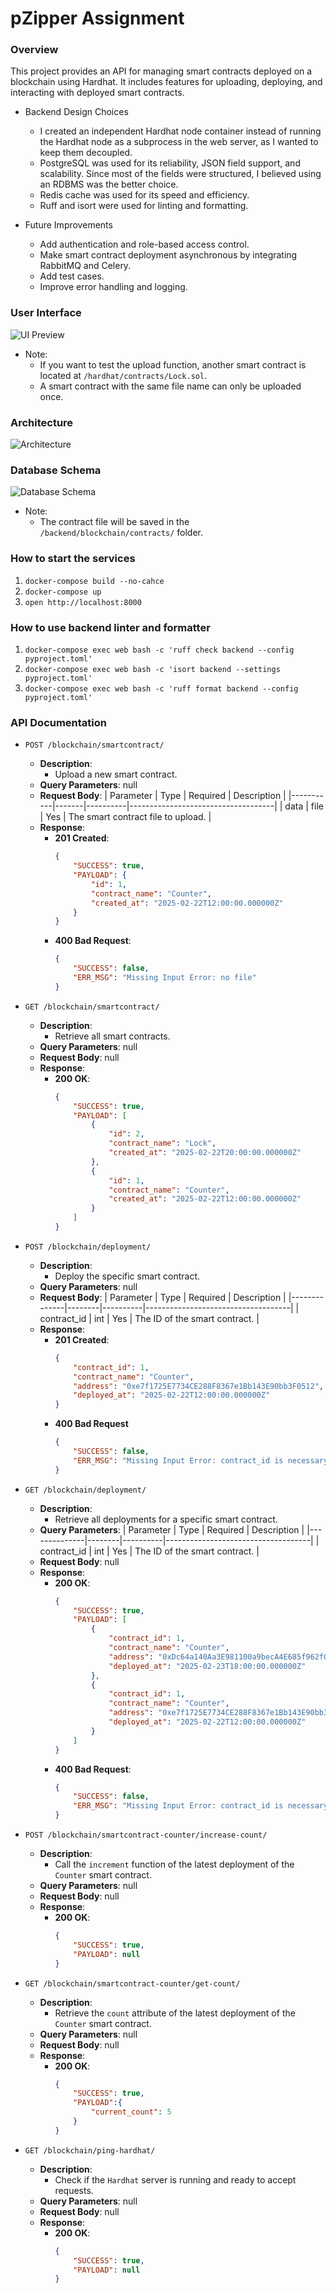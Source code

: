 # pZipper Assignment

### Overview
This project provides an API for managing smart contracts deployed on a blockchain using Hardhat. It includes features for uploading, deploying, and interacting with deployed smart contracts.

* Backend Design Choices
    * I created an independent Hardhat node container instead of running the Hardhat node as a subprocess in the web server, as I wanted to keep them decoupled.
    * PostgreSQL was used for its reliability, JSON field support, and scalability. Since most of the fields were structured, I believed using an RDBMS was the better choice.
    * Redis cache was used for its speed and efficiency.
    * Ruff and isort were used for linting and formatting.
    
* Future Improvements
    * Add authentication and role-based access control.
    * Make smart contract deployment asynchronous by integrating RabbitMQ and Celery.
    * Add test cases.
    * Improve error handling and logging.

### User Interface
![UI Preview](ui.png)
* Note:
    * If you want to test the upload function, another smart contract is located at `/hardhat/contracts/Lock.sol`.
    * A smart contract with the same file name can only be uploaded once.

### Architecture
![Architecture](architecture.png)

### Database Schema
![Database Schema](database_schema.png)
<!-- ```mermaid
erDiagram
    SMARTCONTRACT {
        BIGINT id PK
        VARCHAR(100) contract_file
        TEXT contract_name "UNIQUE"
        JSONB contract_abi
        JSONB contract_bytecode
        TIMEZONETZ created_at
    }

    SMARTCONTRACTDEPLOYMENT {
        BIGINT id PK
        BIGINT smart_contract_id FK
        VARCHAR(42) address "UNIQUE"
        VARCHAR(66) transaction_hash "UNIQUE"
        TIMEZONETZ deployed_at
    }

    SMARTCONTRACT ||--o{ SMARTCONTRACTDEPLOYMENT : "1 to N"
``` -->
* Note:
    * The contract file will be saved in the `/backend/blockchain/contracts/` folder.

### How to start the services
1. `docker-compose build --no-cahce`
2. `docker-compose up`
3. `open http://localhost:8000`

### How to use backend linter and formatter
1. `docker-compose exec web bash -c 'ruff check backend --config pyproject.toml'`
2. `docker-compose exec web bash -c 'isort backend --settings pyproject.toml'`
3. `docker-compose exec web bash -c 'ruff format backend --config pyproject.toml'`

### API Documentation
* `POST /blockchain/smartcontract/`
    * **Description**: 
        * Upload a new smart contract.
    * **Query Parameters**: null  
    * **Request Body**:
        | Parameter | Type  | Required | Description                        |
        |-----------|-------|----------|------------------------------------|
        | data      | file  | Yes      | The smart contract file to upload. |
    * **Response**:
        - **201 Created**:
            ```json
            {
                "SUCCESS": true,
                "PAYLOAD": {
                    "id": 1,
                    "contract_name": "Counter",
                    "created_at": "2025-02-22T12:00:00.000000Z"
                }
            }
            ```
        - **400 Bad Request**:
            ```json
            {
                "SUCCESS": false,
                "ERR_MSG": "Missing Input Error: no file"
            }
            ```

* `GET /blockchain/smartcontract/`
    * **Description**: 
        * Retrieve all smart contracts.
    * **Query Parameters**: null  
    * **Request Body**: null  
    * **Response**:
        - **200 OK**:
            ```json
            {
                "SUCCESS": true,
                "PAYLOAD": [
                    {
                        "id": 2,
                        "contract_name": "Lock",
                        "created_at": "2025-02-22T20:00:00.000000Z"
                    },
                    {
                        "id": 1,
                        "contract_name": "Counter",
                        "created_at": "2025-02-22T12:00:00.000000Z"
                    }
                ]
            }
            ```

* `POST /blockchain/deployment/`
    * **Description**: 
        * Deploy the specific smart contract.
    * **Query Parameters**: null  
    * **Request Body**:
        | Parameter    | Type   | Required | Description                        |
        |--------------|--------|----------|------------------------------------|
        | contract_id  | int    | Yes      | The ID of the smart contract.      |
    * **Response**:
        - **201 Created**:
            ```json
            {
                "contract_id": 1,
                "contract_name": "Counter",
                "address": "0xe7f1725E7734CE288F8367e1Bb143E90bb3F0512",
                "deployed_at": "2025-02-22T12:00:00.000000Z"
            }
            ```
        - **400 Bad Request**
            ```json
            {
                "SUCCESS": false,
                "ERR_MSG": "Missing Input Error: contract_id is necessary"
            }
            ```

* `GET /blockchain/deployment/`
    * **Description**: 
        * Retrieve all deployments for a specific smart contract.
    * **Query Parameters**:
        | Parameter    | Type   | Required | Description                        |
        |--------------|--------|----------|------------------------------------|
        | contract_id  | int    | Yes      | The ID of the smart contract.      |
    * **Request Body**: null
    * **Response**:
        - **200 OK**:
            ```json
            {
                "SUCCESS": true,
                "PAYLOAD": [
                    {
                        "contract_id": 1,
                        "contract_name": "Counter",
                        "address": "0xDc64a140Aa3E981100a9becA4E685f962f0cF6C9",
                        "deployed_at": "2025-02-23T18:00:00.000000Z"
                    },
                    {
                        "contract_id": 1,
                        "contract_name": "Counter",
                        "address": "0xe7f1725E7734CE288F8367e1Bb143E90bb3F0512",
                        "deployed_at": "2025-02-22T12:00:00.000000Z"
                    }
                ]
            }
            ```
        - **400 Bad Request**:
            ```json
            {
                "SUCCESS": false,
                "ERR_MSG": "Missing Input Error: contract_id is necessary"
            }
            ```

* `POST /blockchain/smartcontract-counter/increase-count/`
    * **Description**: 
        * Call the `increment` function of the latest deployment of the `Counter` smart contract.
    * **Query Parameters**: null  
    * **Request Body**: null  
    * **Response**:
        - **200 OK**:
            ```json
            {
                "SUCCESS": true,
                "PAYLOAD": null
            }
            ```

* `GET /blockchain/smartcontract-counter/get-count/`
    * **Description**: 
        * Retrieve the `count` attribute of the latest deployment of the `Counter` smart contract.
    * **Query Parameters**: null  
    * **Request Body**: null  
    * **Response**:
        - **200 OK**:
            ```json
            {
                "SUCCESS": true,
                "PAYLOAD":{
                    "current_count": 5
                }
            }
            ```

* `GET /blockchain/ping-hardhat/`
    * **Description**: 
        * Check if the `Hardhat` server is running and ready to accept requests.
    * **Query Parameters**: null  
    * **Request Body**: null
    * **Response**:
        - **200 OK**:
            ```json
            {
                "SUCCESS": true,
                "PAYLOAD": null
            }
            ```